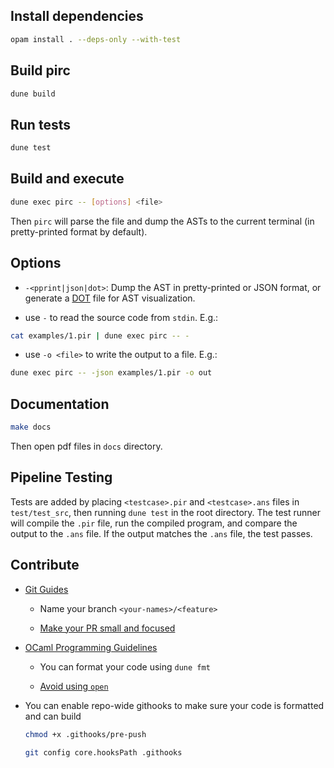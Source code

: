 ## Install dependencies

```sh
opam install . --deps-only --with-test
```

## Build pirc

```sh
dune build
```

## Run tests

```sh
dune test
```

## Build and execute

```sh
dune exec pirc -- [options] <file>
```

Then `pirc` will parse the file and dump the ASTs to the current terminal (in pretty-printed format by default).

## Options

- `-<pprint|json|dot>`: Dump the AST in pretty-printed or JSON format, or generate a [DOT](https://graphviz.org/doc/info/lang.html) file for AST visualization.

- use `-` to read the source code from `stdin`. E.g.:

```sh
cat examples/1.pir | dune exec pirc -- -
```

- use `-o <file>` to write the output to a file. E.g.:

```sh
dune exec pirc -- -json examples/1.pir -o out
```

## Documentation

```sh
make docs
```

Then open pdf files in `docs` directory.


## Pipeline Testing

Tests are added by placing `<testcase>.pir` and `<testcase>.ans` files in `test/test_src`, then running `dune test` in the root directory. The test runner will compile the `.pir` file, run the compiled program, and compare the output to the `.ans` file. If the output matches the `.ans` file, the test passes.

## Contribute

- [Git Guides](https://github.com/git-guides)

    - Name your branch `<your-names>/<feature>`

    - [Make your PR small and focused](https://artsy.github.io/blog/2021/03/09/strategies-for-small-focused-pull-requests/)
  
- [OCaml Programming Guidelines](https://ocaml.org/docs/guidelines)

    - You can format your code using `dune fmt`

    - [Avoid using `open`](https://ocaml.org/docs/guidelines#opening-modules)
 
- You can enable repo-wide githooks to make sure your code is formatted and can build

    ```sh
    chmod +x .githooks/pre-push
    ```

    ```sh
    git config core.hooksPath .githooks
    ```
